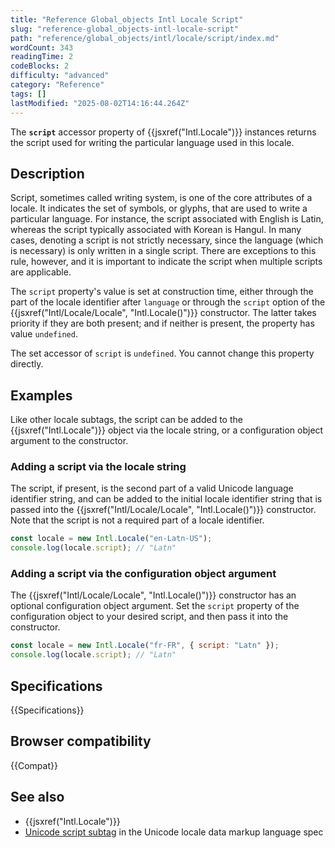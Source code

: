```yaml
---
title: "Reference Global_objects Intl Locale Script"
slug: "reference-global_objects-intl-locale-script"
path: "reference/global_objects/intl/locale/script/index.md"
wordCount: 343
readingTime: 2
codeBlocks: 2
difficulty: "advanced"
category: "Reference"
tags: []
lastModified: "2025-08-02T14:16:44.264Z"
---
```



The **`script`** accessor property of {{jsxref("Intl.Locale")}} instances returns the script used for writing the particular language used in this locale.

## Description

Script, sometimes called writing system, is one of the core attributes of a locale. It indicates the set of symbols, or glyphs, that are used to write a particular language. For instance, the script associated with English is Latin, whereas the script typically associated with Korean is Hangul. In many cases, denoting a script is not strictly necessary, since the language (which is necessary) is only written in a single script. There are exceptions to this rule, however, and it is important to indicate the script when multiple scripts are applicable.

The `script` property's value is set at construction time, either through the part of the locale identifier after `language` or through the `script` option of the {{jsxref("Intl/Locale/Locale", "Intl.Locale()")}} constructor. The latter takes priority if they are both present; and if neither is present, the property has value `undefined`.

The set accessor of `script` is `undefined`. You cannot change this property directly.

## Examples

Like other locale subtags, the script can be added to the {{jsxref("Intl.Locale")}} object via the locale string, or a configuration object argument to the constructor.

### Adding a script via the locale string

The script, if present, is the second part of a valid Unicode language identifier string, and can be added to the initial locale identifier string that is passed into the {{jsxref("Intl/Locale/Locale", "Intl.Locale()")}} constructor. Note that the script is not a required part of a locale identifier.

```js
const locale = new Intl.Locale("en-Latn-US");
console.log(locale.script); // "Latn"
```

### Adding a script via the configuration object argument

The {{jsxref("Intl/Locale/Locale", "Intl.Locale()")}} constructor has an optional configuration object argument. Set the `script` property of the configuration object to your desired script, and then pass it into the constructor.

```js
const locale = new Intl.Locale("fr-FR", { script: "Latn" });
console.log(locale.script); // "Latn"
```

## Specifications

{{Specifications}}

## Browser compatibility

{{Compat}}

## See also

- {{jsxref("Intl.Locale")}}
- [Unicode script subtag](https://www.unicode.org/reports/tr35/#unicode_script_subtag_validity) in the Unicode locale data markup language spec
